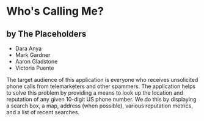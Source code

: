 Who's Calling Me?
=================
by The Placeholders
-------------------

- Dara Anya
- Mark Gardner
- Aaron Gladstone
- Victoria Puente

The target audience of this application is everyone who receives unsolicited
phone calls from telemarketers and other spammers. The application helps to
solve this problem by providing a means to look up the location and reputation
of any given 10-digit US phone number. We do this by displaying a search box,
a map, address (when possible), various reputation metrics, and a list of
recent searches.
